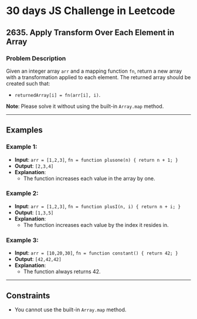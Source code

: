 # 30 days JS Challenge in Leetcode

## 2635. Apply Transform Over Each Element in Array

### Problem Description

Given an integer array `arr` and a mapping function `fn`, return a new array with a transformation applied to each element. The returned array should be created such that:

- `returnedArray[i] = fn(arr[i], i)`.

**Note**: Please solve it without using the built-in `Array.map` method.

---

## Examples

### Example 1:

- **Input**: `arr = [1,2,3]`, `fn = function plusone(n) { return n + 1; }`
- **Output**: `[2,3,4]`
- **Explanation**:
  - The function increases each value in the array by one.

### Example 2:

- **Input**: `arr = [1,2,3]`, `fn = function plusI(n, i) { return n + i; }`
- **Output**: `[1,3,5]`
- **Explanation**:
  - The function increases each value by the index it resides in.

### Example 3:

- **Input**: `arr = [10,20,30]`, `fn = function constant() { return 42; }`
- **Output**: `[42,42,42]`
- **Explanation**:
  - The function always returns 42.

---

## Constraints

- You cannot use the built-in `Array.map` method.
